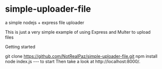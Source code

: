 # simple-uploader-file
a simple nodejs + express file uploader



This is just a very simple example of using Express and Multer to upload files

Getting started

git clone https://github.com/NotRealPaz/simple-uploader-file.git
npm install
node index.js  --- to start
Then take a look at http://localhost:8000/.

